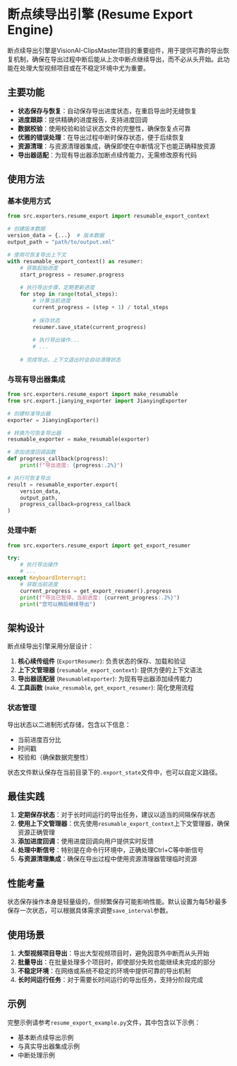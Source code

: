 # 断点续导出引擎 (Resume Export Engine)

断点续导出引擎是VisionAI-ClipsMaster项目的重要组件，用于提供可靠的导出恢复机制，确保在导出过程中断后能从上次中断点继续导出，而不必从头开始。此功能在处理大型视频项目或在不稳定环境中尤为重要。

## 主要功能

- **状态保存与恢复**：自动保存导出进度状态，在重启导出时无缝恢复
- **进度跟踪**：提供精确的进度报告，支持进度回调
- **数据校验**：使用校验和验证状态文件的完整性，确保恢复点可靠
- **优雅的错误处理**：在导出过程中断时保存状态，便于后续恢复
- **资源清理**：与资源清理器集成，确保即使在中断情况下也能正确释放资源
- **导出器适配**：为现有导出器添加断点续传能力，无需修改原有代码

## 使用方法

### 基本使用方式

```python
from src.exporters.resume_export import resumable_export_context

# 创建版本数据
version_data = {...}  # 版本数据
output_path = "path/to/output.xml"

# 使用可恢复导出上下文
with resumable_export_context() as resumer:
    # 获取起始进度
    start_progress = resumer.progress
    
    # 执行导出步骤，定期更新进度
    for step in range(total_steps):
        # 计算当前进度
        current_progress = (step + 1) / total_steps
        
        # 保存状态
        resumer.save_state(current_progress)
        
        # 执行导出操作...
        # ...
        
    # 完成导出，上下文退出时会自动清理状态
```

### 与现有导出器集成

```python
from src.exporters.resume_export import make_resumable
from src.export.jianying_exporter import JianyingExporter

# 创建标准导出器
exporter = JianyingExporter()

# 转换为可恢复导出器
resumable_exporter = make_resumable(exporter)

# 添加进度回调函数
def progress_callback(progress):
    print(f"导出进度: {progress:.2%}")

# 执行可恢复导出
result = resumable_exporter.export(
    version_data,
    output_path,
    progress_callback=progress_callback
)
```

### 处理中断

```python
from src.exporters.resume_export import get_export_resumer

try:
    # 执行导出操作
    # ...
except KeyboardInterrupt:
    # 获取当前进度
    current_progress = get_export_resumer().progress
    print(f"导出已暂停，当前进度: {current_progress:.2%}")
    print("您可以稍后继续导出")
```

## 架构设计

断点续导出引擎采用分层设计：

1. **核心续传组件** (`ExportResumer`): 负责状态的保存、加载和验证
2. **上下文管理器** (`resumable_export_context`): 提供方便的上下文语法
3. **导出器适配层** (`ResumableExporter`): 为现有导出器添加续传能力
4. **工具函数** (`make_resumable`, `get_export_resumer`): 简化使用流程

### 状态管理

导出状态以二进制形式存储，包含以下信息：

- 当前进度百分比
- 时间戳
- 校验和（确保数据完整性）

状态文件默认保存在当前目录下的`.export_state`文件中，也可以自定义路径。

## 最佳实践

1. **定期保存状态**：对于长时间运行的导出任务，建议以适当的间隔保存状态
2. **使用上下文管理器**：优先使用`resumable_export_context`上下文管理器，确保资源正确管理
3. **添加进度回调**：使用进度回调向用户提供实时反馈
4. **处理中断信号**：特别是在命令行环境中，正确处理Ctrl+C等中断信号
5. **与资源清理集成**：确保在导出过程中使用资源清理器管理临时资源

## 性能考量

状态保存操作本身是轻量级的，但频繁保存可能影响性能。默认设置为每5秒最多保存一次状态，可以根据具体需求调整`save_interval`参数。

## 使用场景

1. **大型视频项目导出**：导出大型视频项目时，避免因意外中断而从头开始
2. **批量导出**：在批量处理多个项目时，即使部分失败也能继续未完成的部分
3. **不稳定环境**：在网络或系统不稳定的环境中提供可靠的导出机制
4. **长时间运行任务**：对于需要长时间运行的导出任务，支持分阶段完成

## 示例

完整示例请参考`resume_export_example.py`文件，其中包含以下示例：

- 基本断点续导出示例
- 与真实导出器集成示例
- 中断处理示例 
